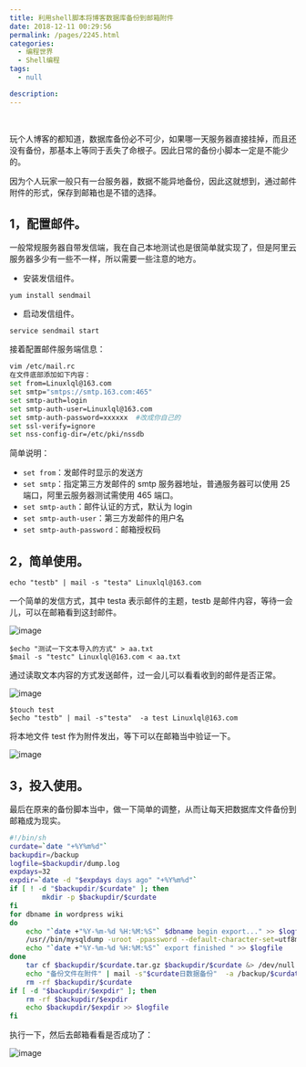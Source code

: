 ```yaml
---
title: 利用shell脚本将博客数据库备份到邮箱附件
date: 2018-12-11 00:29:56
permalink: /pages/2245.html
categories:
  - 编程世界
  - Shell编程
tags:
  - null

description:
---
```


<br><ArticleTopAd></ArticleTopAd>


玩个人博客的都知道，数据库备份必不可少，如果哪一天服务器直接挂掉，而且还没有备份，那基本上等同于丢失了命根子。因此日常的备份小脚本一定是不能少的。



因为个人玩家一般只有一台服务器，数据不能异地备份，因此这就想到，通过邮件附件的形式，保存到邮箱也是不错的选择。



## 1，配置邮件。



一般常规服务器自带发信端，我在自己本地测试也是很简单就实现了，但是阿里云服务器多少有一些不一样，所以需要一些注意的地方。



- 安装发信组件。



```
yum install sendmail
```



- 启动发信组件。



```
service sendmail start
```



接着配置邮件服务端信息：



```sh
vim /etc/mail.rc
在文件底部添加如下内容：
set from=Linuxlql@163.com
set smtp="smtps://smtp.163.com:465"
set smtp-auth=login
set smtp-auth-user=Linuxlql@163.com
set smtp-auth-password=xxxxxx  #改成你自己的
set ssl-verify=ignore
set nss-config-dir=/etc/pki/nssdb
```



简单说明：



- `set from`：发邮件时显示的发送方
- `set smtp`：指定第三方发邮件的 smtp 服务器地址，普通服务器可以使用 25 端口，阿里云服务器测试需使用 465 端口。
- `set smtp-auth`：邮件认证的方式，默认为 login
- `set smtp-auth-user`：第三方发邮件的用户名
- `set smtp-auth-password`：邮箱授权码



## 2，简单使用。



```
echo "testb" | mail -s "testa" Linuxlql@163.com
```



一个简单的发信方式，其中 testa 表示邮件的主题，testb 是邮件内容，等待一会儿，可以在邮箱看到这封邮件。





![image](http://t.eryajf.net/imgs/2021/09/09b13c8c75ea361e.jpg)





```
$echo "测试一下文本导入的方式" > aa.txt
$mail -s "testc" Linuxlql@163.com < aa.txt
```



通过读取文本内容的方式发送邮件，过一会儿可以看看收到的邮件是否正常。





![image](http://t.eryajf.net/imgs/2021/09/d715b3f730b3e9ca.jpg)





```
$touch test
$echo "testb" | mail -s"testa"  -a test Linuxlql@163.com
```



将本地文件 test 作为附件发出，等下可以在邮箱当中验证一下。





![image](http://t.eryajf.net/imgs/2021/09/bf2014d6b434724e.jpg)





## 3，投入使用。



最后在原来的备份脚本当中，做一下简单的调整，从而让每天把数据库文件备份到邮箱成为现实。



```sh
#!/bin/sh
curdate=`date "+%Y%m%d"`
backupdir=/backup
logfile=$backupdir/dump.log
expdays=32
expdir=`date -d "$expdays days ago" "+%Y%m%d"`
if [ ! -d "$backupdir/$curdate" ]; then
        mkdir -p $backupdir/$curdate
fi
for dbname in wordpress wiki
do
    echo "`date +"%Y-%m-%d %H:%M:%S"` $dbname begin export..." >> $logfile
    /usr//bin/mysqldump -uroot -ppassword --default-character-set=utf8mb4 $dbname | gzip > $backupdir/$curdate/$dbname.sql.gz
    echo "`date +"%Y-%m-%d %H:%M:%S"` export finished " >> $logfile
done
    tar cf $backupdir/$curdate.tar.gz $backupdir/$curdate &> /dev/null
    echo "备份文件在附件" | mail -s"$curdate日数据备份"  -a /backup/$curdate.tar.gz Linuxlql@163.com &> /dev/null
    rm -rf $backupdir/$curdate
if [ -d "$backupdir/$expdir" ]; then
    rm -rf $backupdir/$expdir
    echo $backupdir/$expdir >> $logfile
fi
```



执行一下，然后去邮箱看看是否成功了：





![image](http://t.eryajf.net/imgs/2021/09/2f121ee9f8920a99.jpg)


<br><ArticleTopAd></ArticleTopAd>
